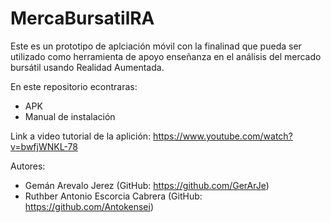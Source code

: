 # MercaBursatilRA

Este es un prototipo de aplciación móvil con la finalinad que pueda ser utilizado como herramienta de apoyo 
enseñanza en el análisis del mercado bursátil usando Realidad Aumentada.

En este repositorio econtraras:
* APK
* Manual de instalación

Link a video tutorial de la aplición: https://www.youtube.com/watch?v=bwfjWNKL-78

Autores:
* Gemán Arevalo Jerez (GitHub: https://github.com/GerArJe)
* Ruthber Antonio Escorcia Cabrera (GitHub: https://github.com/Antokensei)
